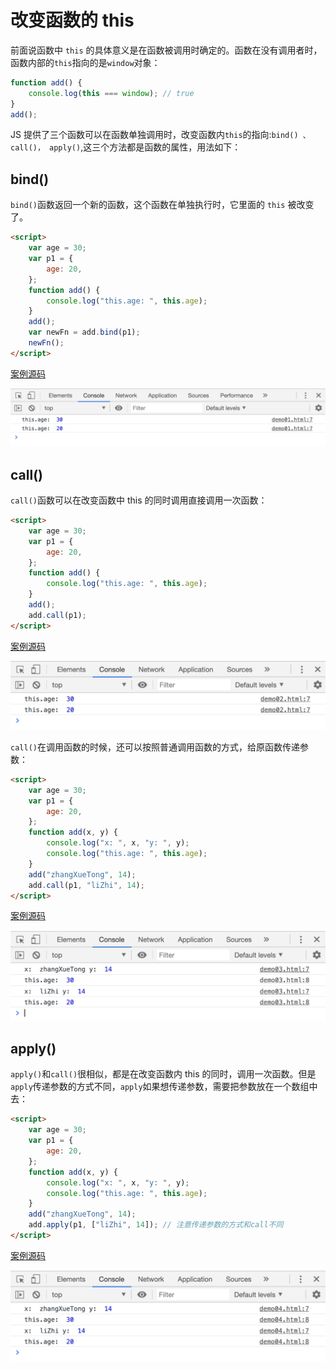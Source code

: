 # 改变函数的 this

前面说函数中 `this` 的具体意义是在函数被调用时确定的。函数在没有调用者时，函数内部的`this`指向的是`window`对象：

```js
function add() {
    console.log(this === window); // true
}
add();
```

JS 提供了三个函数可以在函数单独调用时，改变函数内`this`的指向:`bind() 、 call()， apply()`,这三个方法都是函数的属性，用法如下：

## bind()

`bind()`函数返回一个新的函数，这个函数在单独执行时，它里面的 `this` 被改变了。

```html
<script>
    var age = 30;
    var p1 = {
        age: 20,
    };
    function add() {
        console.log("this.age: ", this.age);
    }
    add();
    var newFn = add.bind(p1);
    newFn();
</script>
```

[案例源码](./demo/demo01.html)

![](./images/01.png)

## call()

`call()`函数可以在改变函数中 this 的同时调用直接调用一次函数：

```html
<script>
    var age = 30;
    var p1 = {
        age: 20,
    };
    function add() {
        console.log("this.age: ", this.age);
    }
    add();
    add.call(p1);
</script>
```

[案例源码](./demo/demo02.html)

![](./images/02.png)

`call()`在调用函数的时候，还可以按照普通调用函数的方式，给原函数传递参数：

```html
<script>
    var age = 30;
    var p1 = {
        age: 20,
    };
    function add(x, y) {
        console.log("x: ", x, "y: ", y);
        console.log("this.age: ", this.age);
    }
    add("zhangXueTong", 14);
    add.call(p1, "liZhi", 14);
</script>
```

[案例源码](./demo/demo03.html)

![](./images/03.png)

## apply()

`apply()`和`call()`很相似，都是在改变函数内 this 的同时，调用一次函数。但是`apply`传递参数的方式不同，`apply`如果想传递参数，需要把参数放在一个数组中去：

```html
<script>
    var age = 30;
    var p1 = {
        age: 20,
    };
    function add(x, y) {
        console.log("x: ", x, "y: ", y);
        console.log("this.age: ", this.age);
    }
    add("zhangXueTong", 14);
    add.apply(p1, ["liZhi", 14]); // 注意传递参数的方式和call不同
</script>
```

[案例源码](./demo/demo04.html)

![](./images/04.png)
